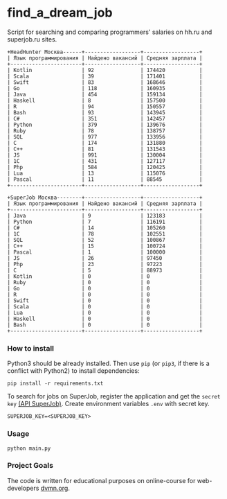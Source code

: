 # find_a_dream_job
Script for searching and comparing programmers' salaries on hh.ru and superjob.ru sites.
```
+HeadHunter Москва------+------------------+------------------+
| Язык программирования | Найдено вакансий | Средняя зарплата |
+-----------------------+------------------+------------------+
| Kotlin                | 92               | 174420           |
| Scala                 | 39               | 171401           |
| Swift                 | 83               | 168646           |
| Go                    | 118              | 160935           |
| Java                  | 454              | 159134           |
| Haskell               | 8                | 157500           |
| R                     | 94               | 150557           |
| Bash                  | 93               | 143945           |
| C#                    | 351              | 142457           |
| Python                | 379              | 139676           |
| Ruby                  | 78               | 138757           |
| SQL                   | 977              | 133956           |
| C                     | 174              | 131880           |
| C++                   | 81               | 131543           |
| JS                    | 991              | 130004           |
| 1С                    | 431              | 127117           |
| Php                   | 584              | 120425           |
| Lua                   | 13               | 115076           |
| Pascal                | 11               | 88545            |
+-----------------------+------------------+------------------+
```
```
+SuperJob Москва--------+------------------+------------------+
| Язык программирования | Найдено вакансий | Средняя зарплата |
+-----------------------+------------------+------------------+
| Java                  | 9                | 123183           |
| Python                | 7                | 116191           |
| C#                    | 14               | 105260           |
| 1С                    | 78               | 102551           |
| SQL                   | 52               | 100867           |
| C++                   | 15               | 100724           |
| Pascal                | 1                | 100000           |
| JS                    | 26               | 97450            |
| Php                   | 23               | 97223            |
| C                     | 5                | 88973            |
| Kotlin                | 0                | 0                |
| Ruby                  | 0                | 0                |
| Go                    | 0                | 0                |
| R                     | 0                | 0                |
| Swift                 | 0                | 0                |
| Scala                 | 0                | 0                |
| Lua                   | 0                | 0                |
| Haskell               | 0                | 0                |
| Bash                  | 0                | 0                |
+-----------------------+------------------+------------------+
```

### How to install

Python3 should be already installed. Then use `pip` (or `pip3`, if there is a conflict with Python2) to install dependencies:
```
pip install -r requirements.txt
```
To search for jobs on SuperJob, register the application and get the `secret key` [(API SuperJob)](https://api.superjob.ru/). Create environment variables `.env` with secret key. 

```
SUPERJOB_KEY=<SUPERJOB_KEY>
```
### Usage
```
python main.py
```
### Project Goals
The code is written for educational purposes on online-course for web-developers [dvmn.org](https://dvmn.org).
